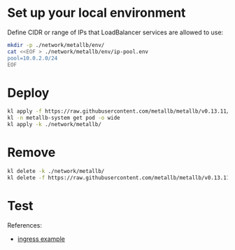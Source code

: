 
# Set up your local environment

Define CIDR or range of IPs that LoadBalancer services are allowed to use:

```bash
mkdir -p ./network/metallb/env/
cat <<EOF > ./network/metallb/env/ip-pool.env
pool=10.0.2.0/24
EOF
```

# Deploy

```bash
kl apply -f https://raw.githubusercontent.com/metallb/metallb/v0.13.11/config/manifests/metallb-native.yaml
kl -n metallb-system get pod -o wide
kl apply -k ./network/metallb/
```

# Remove

```bash
kl delete -k ./network/metallb/
kl delete -f https://raw.githubusercontent.com/metallb/metallb/v0.13.11/config/manifests/metallb-native.yaml
```

# Test

References:
- [ingress example](../../test/ingress/readme.md)
